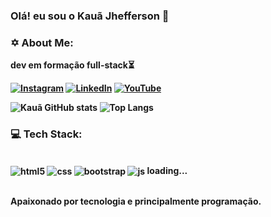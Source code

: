 ###  Olá! eu sou o Kauã Jhefferson 👋

### ✡️ About Me:

 <b>dev em formação full-stack⏳<b>

[![Instagram](https://img.shields.io/badge/Instagram-E4405F?style=for-the-badge&logo=instagram&logoColor=white)](https://www.instagram.com/kauajh_/)
[![LinkedIn](https://img.shields.io/badge/LinkedIn-0077B5?style=for-the-badge&logo=linkedin&logoColor=white)](https://www.linkedin.com/in/kau%C3%A3-jhefferson-2a068723b/)
[![YouTube](https://img.shields.io/badge/YouTube-FF0000?style=for-the-badge&logo=youtube&logoColor=white)](https://www.youtube.com/@kauajhefferson12/featured)

![Kauã GitHub stats](https://github-readme-stats.vercel.app/api?username=kauajhef&show_icons=true&theme=dracula) 
![Top Langs](https://github-readme-stats.vercel.app/api/top-langs/?username=kauajhef&layout=compact)

### 💻 Tech Stack:

<div style = 'display= inline_block'><br/>
<img align='center' alt='html5' src='https://img.shields.io/badge/HTML5-E34F26?style=for-the-badge&logo=html5&logoColor=white'/>
<img align='center' alt='css' src='https://img.shields.io/badge/CSS3-1572B6?style=for-the-badge&logo=css3&logoColor=white'/>
<img align='center' alt='bootstrap' src='https://img.shields.io/badge/Bootstrap-563D7C?style=for-the-badge&logo=bootstrap&logoColor=white'/>
<img align='center' alt='js' src='https://img.shields.io/badge/JavaScript-F7DF1E?style=for-the-badge&logo=javascript&logoColor=black'/>
loading...
</div> <br/>

<b>Apaixonado por tecnologia e principalmente programação.<b>
<br>
